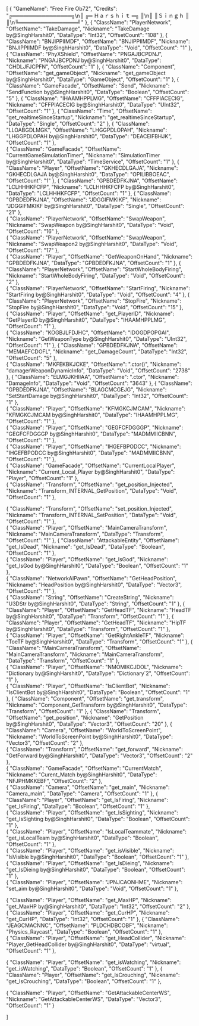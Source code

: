 [
  { 
    "GameName": "Free Fire Ob72",
    "Credits": "╔════════════════╗\n║     ╔═ Ｈａｒｓｈｉｔ ═╗    ║\n║     ║Ｓｉｎｇｈ ║    ║\n╚════════════════╝" 
  },
  {
  "ClassName": "PlayerNetwork",
    "OffsetName": "TakeDamage",
    "Nickname": "TakeDamage by@SinghHarshit0",
    "DataType": "Int32",
    "OffsetCount": "108"
  },
    {
    "ClassName": "BNJIPPIIMDF",
    "OffsetName": "BNJIPPIIMDF",
    "Nickname": "BNJIPPIIMDF by@SinghHarshit0",
    "DataType": "Void",
    "OffsetCount": "1"
  },
    {
    "ClassName": "PhyXShield",
    "OffsetName": "PNGAJBCPDNJ",
    "Nickname": "PNGAJBCPDNJ by@SinghHarshit0",
    "DataType": "CHDLJFJCPFN",
    "OffsetCount": "1"
  },
    {
    "ClassName": "Component",
    "OffsetName": "get_gameObject",
    "Nickname": "get_gameObject by@SinghHarshit0",
    "DataType": "GameObject",
    "OffsetCount": "1"
  },
    {
    "ClassName": "GameFacade",
    "OffsetName": "Send",
    "Nickname": "SendFunction by@SinghHarshit0",
    "DataType": "Boolean",
    "OffsetCount": "5"
  },  {
    "ClassName": "IHAAMHPPLMG",
    "OffsetName": "CFFPIACECIG",
    "Nickname": "CFFPIACECIG by@SinghHarshit0",
    "DataType": "UInt32",
    "OffsetCount": "1"
  },  {
    "ClassName": "Time",
    "OffsetName": "get_realtimeSinceStartup",
    "Nickname": "get_realtimeSinceStartup",
    "DataType": "Single",
    "OffsetCount": "2"
  },  {
    "ClassName": "LLOABGDLMGK",
    "OffsetName": "LHGGPDLOPAH",
    "Nickname": "LHGGPDLOPAH by@SinghHarshit0",
    "DataType": "DEACEIFBHJK",
    "OffsetCount": "1"
  },   
    {
  "ClassName": "GameFacade",
    "OffsetName": "CurrentGameSimulationTimer",
    "Nickname": "SimulationTimer by@SinghHarshit0",
    "DataType": "TimeService",
    "OffsetCount": "1"
  },
    {
    "ClassName": "Player",
    "OffsetName": "GKHECDLGAJA",
    "Nickname": "GKHECDLGAJA by@SinghHarshit0",
    "DataType": "OPILIBBOEAC",
    "OffsetCount": "1"
  },
    {
    "ClassName": "GPBDEDFKJNA",
    "OffsetName": "LCLHHHKFCFP",
    "Nickname": "LCLHHHKFCFP by@SinghHarshit0",
    "DataType": "LCLHHHKFCFP",
    "OffsetCount": "1"
  },
    {
    "ClassName": "GPBDEDFKJNA",
    "OffsetName": "JDGGIFMKIKF",
    "Nickname": "JDGGIFMKIKF by@SinghHarshit0",
    "DataType": "Single",
    "OffsetCount": "21"
  },    
    {
    "ClassName": "PlayerNetwork",
    "OffsetName": "SwapWeapon",
    "Nickname": "SwapWeapon by@SinghHarshit0",
    "DataType": "Void",
    "OffsetCount": "16"
  },             
     {
    "ClassName": "PlayerNetwork",
    "OffsetName": "SwapWeapon",
    "Nickname": "SwapWeapon2 by@SinghHarshit0",
    "DataType": "Void",
    "OffsetCount": "17"
  },  
      {
    "ClassName": "Player",
    "OffsetName": "GetWeaponOnHand",
    "Nickname": "GPBDEDFKJNA",
    "DataType": "GPBDEDFKJNA",
    "OffsetCount": "1"
  },  {
    "ClassName": "PlayerNetwork",
    "OffsetName": "StartWholeBodyFiring",
    "Nickname": "StartWholeBodyFiring",
    "DataType": "Void",
    "OffsetCount": "2"
  },  
   {
  "ClassName": "PlayerNetwork",
    "OffsetName": "StartFiring",
    "Nickname": "StartFiring by@SinghHarshit0",
    "DataType": "Void",
    "OffsetCount": "4"
  },
    {
    "ClassName": "PlayerNetwork",
    "OffsetName": "StopFire",
    "Nickname": "StopFire by@SinghHarshit0",
    "DataType": "Void",
    "OffsetCount": "15"
  },  
    {
    "ClassName": "Player",
    "OffsetName": "get_PlayerID",
    "Nickname": "GetPlayerID by@SinghHarshit0",
    "DataType": "IHAAMHPPLMG",
    "OffsetCount": "1"
  },  
    {
    "ClassName": "KOGBJLFDJHC",
    "OffsetName": "IDOGDPOPGAI",
    "Nickname": "GetWeaponType by@SinghHarshit0",
    "DataType": "UInt32",
    "OffsetCount": "1"
  },
    {
    "ClassName": "GPBDEDFKJNA",
    "OffsetName": "MEMAEFCDOFL",
    "Nickname": "get_DamageCount",
    "DataType": "Int32",
    "OffsetCount": "5"
  },      
    {
    "ClassName": "MKFEKBKJCKE",
    "OffsetName": ".ctor()",
    "Nickname": "damagerWeaponDynamicInfo",
    "DataType": "Void",
    "OffsetCount": "2738"
  }, 
  {
    "ClassName": "ELMGJKHIIAA",
    "OffsetName": ".ctor",
    "Nickname": "DamageInfo",
    "DataType": "Void",
    "OffsetCount": "3643"
  },  {
    "ClassName": "GPBDEDFKJNA",
    "OffsetName": "BLAGCMCGEJG",
    "Nickname": "SetStartDamage by@SinghHarshit0",
    "DataType": "Int32",
    "OffsetCount": "1"
  },     
    {
  "ClassName": "Player",
    "OffsetName": "KFMGKCJMCAM",
    "Nickname": "KFMGKCJMCAM by@SinghHarshit0",
    "DataType": "IHAAMHPPLMG",
    "OffsetCount": "1"
  },  
    {
    "ClassName": "Player",
    "OffsetName": "GEGFCFDGGGP",
    "Nickname": "GEGFCFDGGGP by@SinghHarshit0",
    "DataType": "MADMMIICBNN",
    "OffsetCount": "1"
  },  
    {
    "ClassName": "Player",
    "OffsetName": "IHGEFBPODCC",
    "Nickname": "IHGEFBPODCC by@SinghHarshit0",
    "DataType": "MADMMIICBNN",
    "OffsetCount": "1"
  },  
    {
    "ClassName": "GameFacade",
    "OffsetName": "CurrentLocalPlayer",
    "Nickname": "Current_Local_Player by@SinghHarshit0",
    "DataType": "Player",
    "OffsetCount": "1"
  },    
    {
    "ClassName": "Transform",
    "OffsetName": "get_position_Injected",
    "Nickname": "Transform_INTERNAL_GetPosition",
    "DataType": "Void",
    "OffsetCount": "1"
  },     
        
 {
    "ClassName": "Transform",
    "OffsetName": "set_position_Injected",
    "Nickname": "Transform_INTERNAL_SetPosition",
    "DataType": "Void",
    "OffsetCount": "1"
  },     
      {
    "ClassName": "Player",
    "OffsetName": "MainCameraTransform",
    "Nickname": "MainCameraTransform",
    "DataType": "Transform",
    "OffsetCount": "1"
  }, 
   {
    "ClassName": "AttackableEntity",
    "OffsetName": "get_IsDead",
    "Nickname": "get_IsDead",
    "DataType": "Boolean",
    "OffsetCount": "1"
  },  
    {
  "ClassName": "Player",
    "OffsetName": "get_IsGod",
    "Nickname": "get_IsGod by@SinghHarshit0",
    "DataType": "Boolean",
    "OffsetCount": "1"
  },  
    {
    "ClassName": "NetworkAIPawn",
    "OffsetName": "GetHeadPosition",
    "Nickname": "HeadPosition by@SinghHarshit0",
    "DataType": "Vector3",
    "OffsetCount": "1"
  },    
    {
    "ClassName": "String",
    "OffsetName": "CreateString",
    "Nickname": "U3DStr by@SinghHarshit0",
    "DataType": "String",
    "OffsetCount": "1"
  },
    {
    "ClassName": "Player",
    "OffsetName": "GetHeadTF",
    "Nickname": "HeadTF by@SinghHarshit0",
    "DataType": "Transform",
    "OffsetCount": "1"
  },
    {
    "ClassName": "Player",
    "OffsetName": "GetHeadTF",
    "Nickname": "HipTF by@SinghHarshit0",
    "DataType": "Transform",
    "OffsetCount": "1"
  },    
  {
    "ClassName": "Player",
    "OffsetName": "GetRightAnkleTF",
    "Nickname": "ToeTF by@SinghHarshit0",
    "DataType": "Transform",
    "OffsetCount": "1"
  },  {
    "ClassName": "MainCameraTransform",
    "OffsetName": "MainCameraTransform",
    "Nickname": "MainCameraTransform",
    "DataType": "Transform",
    "OffsetCount": "1"
  },      
    {
    "ClassName": "Player",
    "OffsetName": "NMOMIKCJDOL",
    "Nickname": "Dictionary by@SinghHarshit0",
    "DataType": "Dictionary`2",
    "OffsetCount": "1"
  },        
    {
  "ClassName": "Player",
    "OffsetName": "IsClientBot",
    "Nickname": "IsClientBot by@SinghHarshit0",
    "DataType": "Boolean",
    "OffsetCount": "1"
  },
    {
    "ClassName": "Component",
    "OffsetName": "get_transform",
    "Nickname": "Component_GetTransform by@SinghHarshit0",
    "DataType": "Transform",
    "OffsetCount": "1"
  },
      {
    "ClassName": "Transform",
    "OffsetName": "get_position",
    "Nickname": "GetPosition by@SinghHarshit0",
    "DataType": "Vector3",
    "OffsetCount": "20"
  },
    {
    "ClassName": "Camera",
    "OffsetName": "WorldToScreenPoint",
    "Nickname": "WorldToScreenPoint by@SinghHarshit0",
    "DataType": "Vector3",
    "OffsetCount": "2"
  },    
    {
    "ClassName": "Transform",
    "OffsetName": "get_forward",
    "Nickname": "GetForward by@SinghHarshit0",
    "DataType": "Vector3",
    "OffsetCount": "2"
  },             
     {
    "ClassName": "GameFacade",
    "OffsetName": "CurrentMatch",
    "Nickname": "Curent_Match by@SinghHarshit0",
    "DataType": "NFJPHMKKEBF",
    "OffsetCount": "2"
  },      
      {
    "ClassName": "Camera",
    "OffsetName": "get_main",
    "Nickname": "Camera_main",
    "DataType": "Camera",
    "OffsetCount": "1"
  },  {
    "ClassName": "Player",
    "OffsetName": "get_IsFiring",
    "Nickname": "get_IsFiring",
    "DataType": "Boolean",
    "OffsetCount": "1"
  },  
   {
  "ClassName": "Player",
    "OffsetName": "get_IsSighting",
    "Nickname": "get_IsSighting by@SinghHarshit0",
    "DataType": "Boolean",
    "OffsetCount": "1"
  },  
    {
    "ClassName": "Player",
    "OffsetName": "IsLocalTeammate",
    "Nickname": "get_isLocalTeam by@SinghHarshit0",
    "DataType": "Boolean",
    "OffsetCount": "1"
  },  
      {
    "ClassName": "Player",
    "OffsetName": "get_isVisible",
    "Nickname": "IsVisible by@SinghHarshit0",
    "DataType": "Boolean",
    "OffsetCount": "1"
  },   
    {
    "ClassName": "Player",
    "OffsetName": "get_IsDieing",
    "Nickname": "get_IsDieing by@SinghHarshit0",
    "DataType": "Boolean",
    "OffsetCount": "1"
  },    
    {
    "ClassName": "Player",
    "OffsetName": "JPNJCAONHME",
    "Nickname": "set_aim by@SinghHarshit0",
    "DataType": "Void",
    "OffsetCount": "1"
  },  
  
  {
    "ClassName": "Player",
    "OffsetName": "get_MaxHP",
    "Nickname": "get_MaxHP by@SinghHarshit0",
    "DataType": "Int32",
    "OffsetCount": "2"
  },      
      {
    "ClassName": "Player",
    "OffsetName": "get_CurHP",
    "Nickname": "get_CurHP",
    "DataType": "Int32",
    "OffsetCount": "1"
  },  {
    "ClassName": "JEAGCMACNNC",
    "OffsetName": "PLDCHDBCOBF",
    "Nickname": "Physics_Raycast",
    "DataType": "Boolean",
    "OffsetCount": "1"
  },  
   {
  "ClassName": "Player",
    "OffsetName": "get_HeadCollider",
    "Nickname": "Player_GetHeadCollider by@SinghHarshit0",
    "DataType": "virtual",
    "OffsetCount": "1"
  },
  
   {
    "ClassName": "Player",
    "OffsetName": "get_isWatching",
    "Nickname": "get_isWatching",
    "DataType": "Boolean",
    "OffsetCount": "1"
  },  {
    "ClassName": "Player",
    "OffsetName": "get_IsCrouching",
    "Nickname": "get_IsCrouching",
    "DataType": "Boolean",
    "OffsetCount": "1"
  },  
    
   {
    "ClassName": "Player",
    "OffsetName": "GetAttackableCenterWS",
    "Nickname": "GetAttackableCenterWS",
    "DataType": "Vector3",
    "OffsetCount": "1"
  }
  
]
